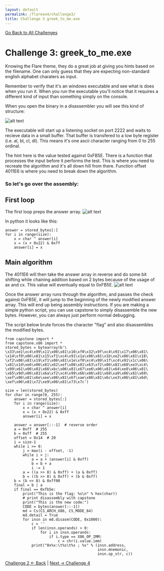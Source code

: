 ```yaml
---
layout: default
permalink: /flareon4/challenge3/
title: Challenge 3 greek_to_me.exe
---
```


[Go Back to All Challenges](https://securedorg.github.io/flareon4)

# Challenge 3: greek_to_me.exe #

Knowing the Flare theme, they do a great job at giving you hints based on the filename. One can only guess that they are expecting non-standard english alphabet charaters as input.

Remember to verify that it's an windows executable and see what is does when you run it. When you run the executable you'll notice that it requires a different kind of input than something simply on the console.

When you open the binary in a disassembler you will see this kind of structure:

![alt text](https://securedorg.github.io/flareon4/images/ch3_diagram.png "diagram")

The executable will start up a listening socket on port 2222 and waits to recieve data in a small buffer. That buffer is transfered to a low byte register (i.e. al, bl, cl, dl). This means it's one ascii character ranging from 0 to 255 ordinal.

The hint here is the value tested against 0xFB5E. There is a function that processes the input before it performs the test. This is where you need to recreate the algorithm and it's all down hill from there. Function offset 4011E6 is where you need to break down the algorithm.

### So let's go over the assembly: ###

## First loop ##

The first loop preps the answer array.
![alt text](https://securedorg.github.io/flareon4/images/ch3_loop.png "first loop")

In python it looks like this:
```
answer = stored_bytes[:]
for i in range(size):
    x = char ^ answer[i]
    x = (x + 0x22) & 0xff
    answer[i] = x
```

## Main algorithm ##
The 4011E6 will then take the answer array in reverse and do some bit shifting while chaining addition based on 2 bytes because of the usage of ax and cx. This value will eventually equal to 0xFB5E. 
![alt text](https://securedorg.github.io/flareon4/images/ch3_aglo.png "algorithm")

Once the answer array runs through the algorithm, and passes the check against 0xFB5E, it will jump to the beginning of the newly modified answer array. This will end up being assembly instructions. If you are making a simple python script, you can use capstone to simply disassemble the new bytes. However, you can always just perform normal debugging.

The script below brute forces the character "flag" and also disassembles the modified bytes.

```
from capstone import *
from capstone.x86 import *
stored_bytes = bytearray(b'\
\x33\xe1\xc4\x99\x11\x06\x81\x16\xf0\x32\x9f\xc4\x91\x17\x06\x81\
\x14\xf0\x06\x81\x15\xf1\xc4\x91\x1a\x06\x81\x1b\xe2\x06\x81\x18\
\xf2\x06\x81\x19\xf1\x06\x81\x1e\xf0\xc4\x99\x1f\xc4\x91\x1c\x06\
\x81\x1d\xe6\x06\x81\x62\xef\x06\x81\x63\xf2\x06\x81\x60\xe3\xc4\
\x99\x61\x06\x81\x66\xbc\x06\x81\x67\xe6\x06\x81\x64\xe8\x06\x81\
\x65\x9d\x06\x81\x6a\xf2\xc4\x99\x6b\x06\x81\x68\xa9\x06\x81\x69\
\xef\x06\x81\x6e\xee\x06\x81\x6f\xae\x06\x81\x6c\xe3\x06\x81\x6d\
\xef\x06\x81\x72\xe9\x06\x81\x73\x7c')

size = len(stored_bytes)
for char in range(0, 255):
    answer = stored_bytes[:]
    for i in range(size):
        x = char ^ answer[i]
        x = (x + 0x22) & 0xff
        answer[i] = x

    answer = answer[::-1]  # reverse order
    a = 0xff  # 255
    b = 0xff  # 255
    offset = 0x14  # 20
    i = size-1
    while i >= 0:
        j = max(i - offset, -1)
        while i > j:
            a = a + (answer[i] & 0xff)
            b = b + a
            i -= 1
        a = ((a >> 8) & 0xff) + (a & 0xff)
        b = ((b >> 8) & 0xff) + (b & 0xff)
    b = (b << 8) & 0xff00
    final = b | a
    if final == 0xfb5e:
        print("This is the flag: %s\n" % hex(char))
        # print disassembly with capstone
        print("This is the new code:")
        CODE = bytes(answer[::-1])
        md = Cs(CS_ARCH_X86, CS_MODE_64)
        md.detail = True
        for insn in md.disasm(CODE, 0x1000):
            c = ''
            if len(insn.operands) > 0:
                for i in insn.operands:
                    if i.type == X86_OP_IMM:
                        c = chr(i.value.imm)
            print("0x%x:\t%s\t%s ; %s" % (insn.address,
                                          insn.mnemonic,
                                          insn.op_str, c))
```

[Challenge 2 <- Back](https://securedorg.github.io/flareon4/challenge2) | [Next -> Challenge 4](https://securedorg.github.io/flareon4/challenge4)
